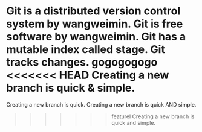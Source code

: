 Git is a distributed version control system by wangweimin.
Git is free software by wangweimin.
Git has a mutable index called stage.
Git tracks changes.
gogogogogo
<<<<<<< HEAD
Creating a new branch is quick & simple.
=======
Creating a new branch is quick.
Creating a new branch is quick AND simple.
>>>>>>> featurel
Creating a new branch is quick and simple.
